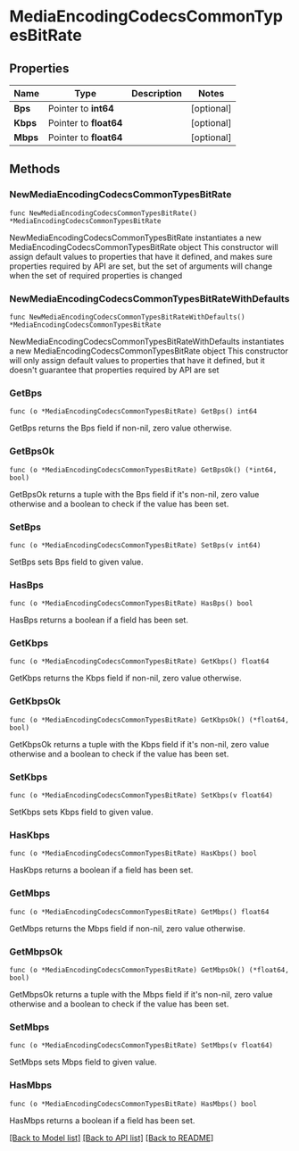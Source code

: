 # MediaEncodingCodecsCommonTypesBitRate

## Properties

Name | Type | Description | Notes
------------ | ------------- | ------------- | -------------
**Bps** | Pointer to **int64** |  | [optional] 
**Kbps** | Pointer to **float64** |  | [optional] 
**Mbps** | Pointer to **float64** |  | [optional] 

## Methods

### NewMediaEncodingCodecsCommonTypesBitRate

`func NewMediaEncodingCodecsCommonTypesBitRate() *MediaEncodingCodecsCommonTypesBitRate`

NewMediaEncodingCodecsCommonTypesBitRate instantiates a new MediaEncodingCodecsCommonTypesBitRate object
This constructor will assign default values to properties that have it defined,
and makes sure properties required by API are set, but the set of arguments
will change when the set of required properties is changed

### NewMediaEncodingCodecsCommonTypesBitRateWithDefaults

`func NewMediaEncodingCodecsCommonTypesBitRateWithDefaults() *MediaEncodingCodecsCommonTypesBitRate`

NewMediaEncodingCodecsCommonTypesBitRateWithDefaults instantiates a new MediaEncodingCodecsCommonTypesBitRate object
This constructor will only assign default values to properties that have it defined,
but it doesn't guarantee that properties required by API are set

### GetBps

`func (o *MediaEncodingCodecsCommonTypesBitRate) GetBps() int64`

GetBps returns the Bps field if non-nil, zero value otherwise.

### GetBpsOk

`func (o *MediaEncodingCodecsCommonTypesBitRate) GetBpsOk() (*int64, bool)`

GetBpsOk returns a tuple with the Bps field if it's non-nil, zero value otherwise
and a boolean to check if the value has been set.

### SetBps

`func (o *MediaEncodingCodecsCommonTypesBitRate) SetBps(v int64)`

SetBps sets Bps field to given value.

### HasBps

`func (o *MediaEncodingCodecsCommonTypesBitRate) HasBps() bool`

HasBps returns a boolean if a field has been set.

### GetKbps

`func (o *MediaEncodingCodecsCommonTypesBitRate) GetKbps() float64`

GetKbps returns the Kbps field if non-nil, zero value otherwise.

### GetKbpsOk

`func (o *MediaEncodingCodecsCommonTypesBitRate) GetKbpsOk() (*float64, bool)`

GetKbpsOk returns a tuple with the Kbps field if it's non-nil, zero value otherwise
and a boolean to check if the value has been set.

### SetKbps

`func (o *MediaEncodingCodecsCommonTypesBitRate) SetKbps(v float64)`

SetKbps sets Kbps field to given value.

### HasKbps

`func (o *MediaEncodingCodecsCommonTypesBitRate) HasKbps() bool`

HasKbps returns a boolean if a field has been set.

### GetMbps

`func (o *MediaEncodingCodecsCommonTypesBitRate) GetMbps() float64`

GetMbps returns the Mbps field if non-nil, zero value otherwise.

### GetMbpsOk

`func (o *MediaEncodingCodecsCommonTypesBitRate) GetMbpsOk() (*float64, bool)`

GetMbpsOk returns a tuple with the Mbps field if it's non-nil, zero value otherwise
and a boolean to check if the value has been set.

### SetMbps

`func (o *MediaEncodingCodecsCommonTypesBitRate) SetMbps(v float64)`

SetMbps sets Mbps field to given value.

### HasMbps

`func (o *MediaEncodingCodecsCommonTypesBitRate) HasMbps() bool`

HasMbps returns a boolean if a field has been set.


[[Back to Model list]](../README.md#documentation-for-models) [[Back to API list]](../README.md#documentation-for-api-endpoints) [[Back to README]](../README.md)


